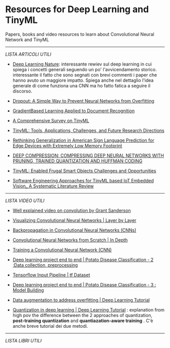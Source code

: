# Resources for Deep Learning and TinyML
 Papers, books and video resources to learn about Convolutional Neural Network  and TinyML

---
*LISTA ARTICOLI UTILI*

- [Deep Learning Nature](Pdf/Thesis/Deep%20learning%20Nature.pdf): interessante rewiev sul deep learning in cui spiega i concetti generali seguendo un po' l'avvicendamento storico. interessante il fatto che sono segnati con brevi commenti i paper che hanno avuto un maggiore impatto. Spiega anche nel dettaglio l'idea generale di come funziona una CNN ma ho fatto fatica a seguire il discorso.

- [Dropout: A Simple Way to Prevent Neural Networks from Overfitting](Pdf/Thesis/Dropout_%20A%20Simple%20Way%20to%20Prevent%20Neural%20Networks%20from%20%20Overfitting.pdf)

- [GradientBased Learning Applied to Document Recognition](Pdf/Thesis/GradientBased%20Learning%20Applied%20to%20Document%20%20Recognition.pdf)

- [A Comprehensive Survey on TinyML](Pdf/Thesis/TinyML-Survey-Journal-Paper-With-Highlight.pdf)

- [TinyML: Tools, Applications, Challenges, and Future   Research Directions](Pdf/Thesis/TinyML_%20Tools,%20Applications,%20Challenges,%20and%20Future%20Research%20%20Directions.pdf)

- [Rethinking Generalization in American Sign Language Prediction for Edge Devices with Extremely Low Memory Footprint](Pdf/Thesis/Rethinking%20Generalization%20in%20American%20Sign.pdf)

- [DEEP COMPRESSION: COMPRESSING DEEP NEURAL NETWORKS WITH PRUNING, TRAINED QUANTIZATION AND HUFFMAN CODING](Pdf/Thesis/DEEP%20COMPRESSION_%20COMPRESSING%20DEEP%20NEURAL%20NETWORKS%20WITH%20PRUNING,%20TRAINED%20QUANTIZATION%20AND%20HUFFMAN%20CODING.pdf)

- [TinyML: Enabled Frugal Smart Objects Challenges and Opportunities](Pdf/Thesis/TinyML-Enabled_Frugal_Smart_Objects_Challenges_and_Opportunities.pdf)

- [Software Engineering Approaches for TinyML based IoT Embedded Vision_ A Systematic Literature Review](Pdf/Thesis/Software%20Engineering%20Approaches%20for%20TinyML%20based%20IoT%20Embedded%20Vision_%20A%20Systematic%20Literature%20Review.pdf)
---
*LISTA VIDEO UTILI*

- [Well explained video on convolution by Grant Sanderson](https://www.youtube.com/watch?v=8rrHTtUzyZA&list=PLZHQObOWTQDMp_VZelDYjka8tnXNpXhzJ)

- [Visualizing Convolutional Neural Networks | Layer by Layer](https://www.youtube.com/watch?v=JboZfxUjLSk)
- [Backpropagation in Convolutional Neural Networks (CNNs)](https://www.youtube.com/watch?v=z9hJzduHToc)    
- [Convolutional Neural Networks from Scratch | In Depth](https://www.youtube.com/watch?v=jDe5BAsT2-Y)      
- [Training a Convolutional Neural Network (CNN)](https://www.youtube.com/watch?v=2nrrzIx_i4g&t=170s)


- [Deep learning project end to end | Potato Disease Classification - 2 :Data collection, preprocessing](https://www.youtube.com/watch?v=bns5ELvbzVk)
- [Tensorflow Input Pipeline | tf Dataset](https://www.youtube.com/watch?v=VFEOskzhhbc)
- [Deep learning project end to end | Potato Disease Classification - 3 : Model Building](https://www.youtube.com/watch?v=ZN6P_GEJ7lk)
- [Data augmentation to address overfitting | Deep Learning Tutorial](https://www.youtube.com/watch?v=mTVf7BN7S8w)


- [Quantization in deep learning | Deep Learning Tutorial](https://www.youtube.com/watch?v=v1oHf1KV6kM) : explanation from high pov the difference between the 2 approaches of quantization, **post-training quantization** and **quantiazation-aware training** . C'è anche breve tutorial dei due metodi.


---

*LISTA LIBRI UTILI*


